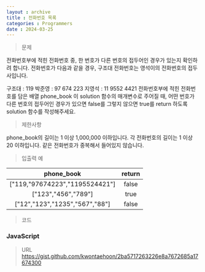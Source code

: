 ```yaml
---
layout : archive
title : 전화번호 목록
categories : Programmers
date : 2024-03-25
---
```

> 문제<br>

전화번호부에 적힌 전화번호 중, 한 번호가 다른 번호의 접두어인 경우가 있는지 확인하려 합니다.
전화번호가 다음과 같을 경우, 구조대 전화번호는 영석이의 전화번호의 접두사입니다.

구조대 : 119
박준영 : 97 674 223
지영석 : 11 9552 4421
전화번호부에 적힌 전화번호를 담은 배열 phone_book 이 solution 함수의 매개변수로 주어질 때, 어떤 번호가 다른 번호의 접두어인 경우가 있으면 false를 그렇지 않으면 true를 return 하도록 solution 함수를 작성해주세요.

> 제한사항<br>

phone_book의 길이는 1 이상 1,000,000 이하입니다.
각 전화번호의 길이는 1 이상 20 이하입니다.
같은 전화번호가 중복해서 들어있지 않습니다.

> 입출력 예<br>

|phone_book|return|
|:--:|:--:|
|["119,"97674223","1195524421"]|false|
|["123","456","789"]|true|
|["12","123","1235","567","88"]|false|

> 코드

### JavaScript
<script src="https://gist.github.com/kwontaehoon/2ba5717263226e8a7672685a17674300.js"></script>

> URL
https://gist.github.com/kwontaehoon/2ba5717263226e8a7672685a17674300